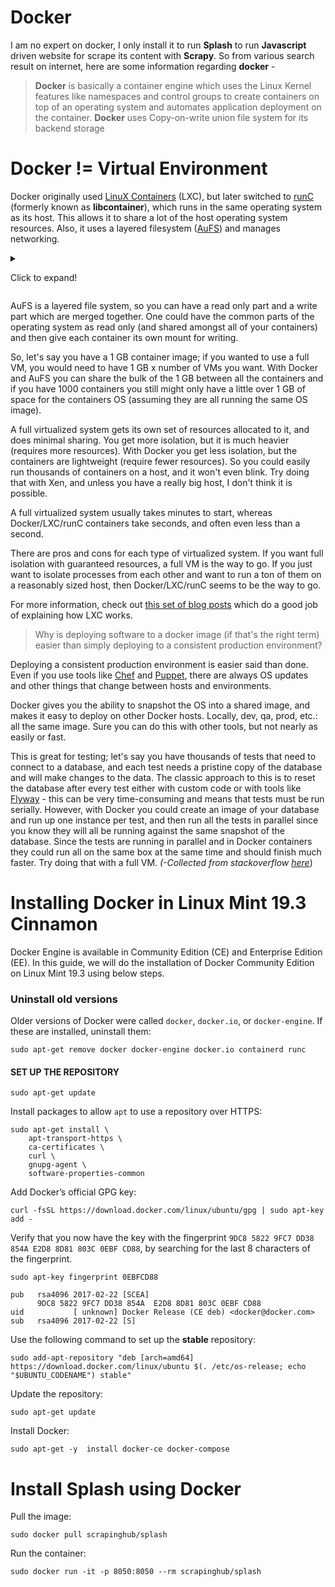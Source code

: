 # Docker 

I am no expert on docker, I only install it to run **Splash**  to run **Javascript** driven website for scrape its content with **Scrapy**.  So from various search result on internet, here are some information regarding **docker** -
	

> **Docker** is basically a container engine which uses the Linux Kernel features like namespaces and control groups to create containers on top of an operating system and automates application deployment on the container. **Docker** uses Copy-on-write union file system for its backend storage

# Docker != Virtual Environment 
Docker originally used  [LinuX Containers](https://linuxcontainers.org/lxc/)  (LXC), but later switched to  [runC](https://github.com/opencontainers/runc)  (formerly known as  **libcontainer**), which runs in the same operating system as its host. This allows it to share a lot of the host operating system resources. Also, it uses a layered filesystem ([AuFS](http://aufs.sourceforge.net/)) and manages networking.



<details>

  <summary>

Click to expand!

</summary>

  
  ## Heading
  1. A numbered
  2. list
     * With some
     * Sub bullets
     * 
</details>



AuFS is a layered file system, so you can have a read only part and a write part which are merged together. One could have the common parts of the operating system as read only (and shared amongst all of your containers) and then give each container its own mount for writing.

So, let's say you have a 1 GB container image; if you wanted to use a full VM, you would need to have 1 GB x number of VMs you want. With Docker and AuFS you can share the bulk of the 1 GB between all the containers and if you have 1000 containers you still might only have a little over 1 GB of space for the containers OS (assuming they are all running the same OS image).

A full virtualized system gets its own set of resources allocated to it, and does minimal sharing. You get more isolation, but it is much heavier (requires more resources). With Docker you get less isolation, but the containers are lightweight (require fewer resources). So you could easily run thousands of containers on a host, and it won't even blink. Try doing that with Xen, and unless you have a really big host, I don't think it is possible.

A full virtualized system usually takes minutes to start, whereas Docker/LXC/runC containers take seconds, and often even less than a second.

There are pros and cons for each type of virtualized system. If you want full isolation with guaranteed resources, a full VM is the way to go. If you just want to isolate processes from each other and want to run a ton of them on a reasonably sized host, then Docker/LXC/runC seems to be the way to go.

For more information, check out  [this set of blog posts](http://web.archive.org/web/20150326185901/http://blog.dotcloud.com/under-the-hood-linux-kernels-on-dotcloud-part)  which do a good job of explaining how LXC works.

> Why is deploying software to a docker image (if that's the right term) easier than simply deploying to a consistent production environment?

Deploying a consistent production environment is easier said than done. Even if you use tools like  [Chef](https://en.wikipedia.org/wiki/Chef_%28software%29)  and  [Puppet](https://en.wikipedia.org/wiki/Puppet_%28software%29), there are always OS updates and other things that change between hosts and environments.

Docker gives you the ability to snapshot the OS into a shared image, and makes it easy to deploy on other Docker hosts. Locally, dev, qa, prod, etc.: all the same image. Sure you can do this with other tools, but not nearly as easily or fast.

This is great for testing; let's say you have thousands of tests that need to connect to a database, and each test needs a pristine copy of the database and will make changes to the data. The classic approach to this is to reset the database after every test either with custom code or with tools like  [Flyway](https://flywaydb.org/)  - this can be very time-consuming and means that tests must be run serially. However, with Docker you could create an image of your database and run up one instance per test, and then run all the tests in parallel since you know they will all be running against the same snapshot of the database. Since the tests are running in parallel and in Docker containers they could run all on the same box at the same time and should finish much faster. Try doing that with a full VM.
*(-Collected from stackoverflow [here](https://stackoverflow.com/questions/16047306/how-is-docker-different-from-a-virtual-machine)*)

# Installing Docker in Linux Mint 19.3 Cinnamon
Docker Engine is available in Community Edition (CE) and Enterprise Edition (EE). In this guide, we will do the installation of Docker Community Edition on Linux Mint 19.3 using below steps.

### Uninstall old versions
Older versions of Docker were called `docker`, `docker.io`, or `docker-engine`. If these are installed, uninstall them:
```
sudo apt-get remove docker docker-engine docker.io containerd runc
```
#### SET UP THE REPOSITORY
```
sudo apt-get update
```
Install packages to allow `apt` to use a repository over HTTPS:
```
sudo apt-get install \
    apt-transport-https \
    ca-certificates \
    curl \
    gnupg-agent \
    software-properties-common
```
Add Docker’s official GPG key:
```
curl -fsSL https://download.docker.com/linux/ubuntu/gpg | sudo apt-key add -
```
Verify that you now have the key with the fingerprint `9DC8 5822 9FC7 DD38 854A E2D8 8D81 803C 0EBF CD88`, by searching for the last 8 characters of the fingerprint.
```
sudo apt-key fingerprint 0EBFCD88
    
pub   rsa4096 2017-02-22 [SCEA]
      9DC8 5822 9FC7 DD38 854A  E2D8 8D81 803C 0EBF CD88
uid           [ unknown] Docker Release (CE deb) <docker@docker.com>
sub   rsa4096 2017-02-22 [S]
```



Use the following command to set up the **stable** repository:
```
sudo add-apt-repository "deb [arch=amd64] https://download.docker.com/linux/ubuntu $(. /etc/os-release; echo "$UBUNTU_CODENAME") stable"

```
Update the repository:
```
sudo apt-get update
```
Install Docker:
```
sudo apt-get -y  install docker-ce docker-compose
```

# Install Splash using Docker
Pull the image:

	sudo docker pull scrapinghub/splash

Run the container:

	sudo docker run -it -p 8050:8050 --rm scrapinghub/splash
<!--stackedit_data:
eyJoaXN0b3J5IjpbMjA3NDAyMjA4MywtMjcyNzQ2MDYwLDMzMD
YyNjU2NCwtMTA1NTM0MjcxOSwtMjA1NzY3OTM2Miw2NDAwMTk5
MTYsMTYxNjI2ODgyMiwxMTgxMzM0MDYsLTEzNjUwMTM3ODEsMT
I0Njc2MzQ5NiwzMTUzNzI1MjAsLTIwODg3NDY2MTJdfQ==
-->